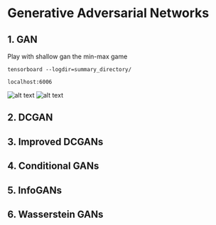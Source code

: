 # Generative Adversarial Networks

## 1. GAN

Play with shallow gan the min-max game

``` tensorboard --logdir=summary_directory/ ```

``` localhost:6006 ```

![alt text](https://github.com/pjavia/GAN/blob/master/gan/Discriminator%20loss.png)
![alt text](https://github.com/pjavia/GAN/blob/master/gan/Generator%20loss.png)

## 2. DCGAN  
## 3.  Improved DCGANs
## 4.  Conditional GANs
## 5.  InfoGANs
## 6.  Wasserstein GANs
